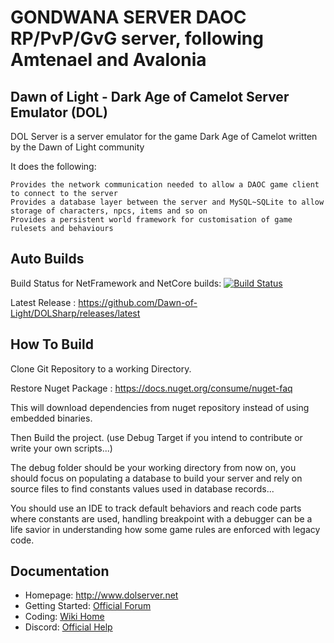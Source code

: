 GONDWANA SERVER
DAOC RP/PvP/GvG server, following Amtenael and Avalonia
========

Dawn of Light - Dark Age of Camelot Server Emulator (DOL)
----

DOL Server is a server emulator for the game Dark Age of Camelot written by the Dawn of Light community

It does the following:

    Provides the network communication needed to allow a DAOC game client to connect to the server
    Provides a database layer between the server and MySQL~SQLite to allow storage of characters, npcs, items and so on
    Provides a persistent world framework for customisation of game rulesets and behaviours

Auto Builds
----
Build Status for NetFramework and NetCore builds: [![Build Status](https://github.com/Dawn-of-Light/DOLSharp/actions/workflows/create_release.yml/badge.svg?event=push)](https://github.com/Dawn-of-Light/DOLSharp/actions/workflows/create_release.yml)

Latest Release : https://github.com/Dawn-of-Light/DOLSharp/releases/latest

How To Build
----

Clone Git Repository to a working Directory.

Restore Nuget Package : https://docs.nuget.org/consume/nuget-faq

This will download dependencies from nuget repository instead of using embedded binaries.

Then Build the project. (use Debug Target if you intend to contribute or write your own scripts...)

The debug folder should be your working directory from now on, you should focus on populating a database to build your server and rely on source files to find constants values used in database records...

You should use an IDE to track default behaviors and reach code parts where constants are used, handling breakpoint with a debugger can be a life savior in understanding how some game rules are enforced with legacy code.

Documentation
----

 - Homepage: http://www.dolserver.net
 - Getting Started: [Official Forum](http://www.dolserver.net/index.php)
 - Coding: [Wiki Home](https://github.com/Dawn-of-Light/DOLSharp/wiki)
 - Discord: [Official Help](https://discord.gg/CXk6zpgwqp)
